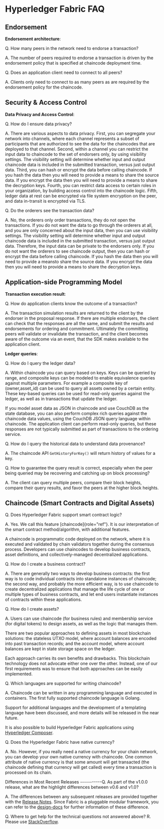 Hyperledger Fabric FAQ
======================

Endorsement
-----------

**Endorsement architecture**:

Q.  How many peers in the network need to endorse a transaction?

A. The number of peers required to endorse a transaction is driven by
the endorsement policy that is specified at chaincode deployment time.

Q.  Does an application client need to connect to all peers?

A. Clients only need to connect to as many peers as are required by the
endorsement policy for the chaincode.

Security & Access Control
-------------------------

**Data Privacy and Access Control**:

Q.  How do I ensure data privacy?

A. There are various aspects to data privacy. First, you can segregate
your network into channels, where each channel represents a subset of
participants that are authorized to see the data for the chaincodes that
are deployed to that channel. Second, within a channel you can restrict
the input data to chaincode to the set of endorsers only, by using
visibility settings. The visibility setting will determine whether input
and output chaincode data is included in the submitted transaction,
versus just output data. Third, you can hash or encrypt the data before
calling chaincode. If you hash the data then you will need to provide a
means to share the source data. If you encrypt the data then you will
need to provide a means to share the decryption keys. Fourth, you can
restrict data access to certain roles in your organization, by building
access control into the chaincode logic. Fifth, ledger data at rest can
be encrypted via file system encryption on the peer, and data in-transit
is encrypted via TLS.

Q.  Do the orderers see the transaction data?

A. No, the orderers only order transactions, they do not open the
transactions. If you do not want the data to go through the orderers at
all, and you are only concerned about the input data, then you can use
visibility settings. The visibility setting will determine whether input
and output chaincode data is included in the submitted transaction,
versus just output data. Therefore, the input data can be private to the
endorsers only. If you do not want the orderers to see chaincode output,
then you can hash or encrypt the data before calling chaincode. If you
hash the data then you will need to provide a meansto share the source
data. If you encrypt the data then you will need to provide a means to
share the decryption keys.

Application-side Programming Model
----------------------------------

**Transaction execution result**:

Q.  How do application clients know the outcome of a transaction?

A. The transaction simulation results are returned to the client by the
endorser in the proposal response. If there are multiple endorsers, the
client can check that the responses are all the same, and submit the
results and endorsements for ordering and commitment. Ultimately the
committing peers will validate or invalidate the transaction, and the
client becomes aware of the outcome via an event, that the SDK makes
available to the application client.

**Ledger queries**:

Q.  How do I query the ledger data?

A. Within chaincode you can query based on keys. Keys can be queried by
range, and composite keys can be modeled to enable equivalence queries
against multiple parameters. For example a composite key of
(owner,asset\_id) can be used to query all assets owned by a certain
entity. These key-based queries can be used for read-only queries
against the ledger, as well as in transactions that update the ledger.

If you model asset data as JSON in chaincode and use CouchDB as the
state database, you can also perform complex rich queries against the
chaincode data values, using the CouchDB JSON query language within
chaincode. The application client can perform read-only queries, but
these responses are not typically submitted as part of transactions to
the ordering service.

Q.  How do I query the historical data to understand data provenance?

A. The chaincode API `GetHistoryForKey()` will return history of values
for a key.

Q. How to guarantee the query result is correct, especially when the
peer being queried may be recovering and catching up on block
processing?

A. The client can query multiple peers, compare their block heights,
compare their query results, and favor the peers at the higher block
heights.

Chaincode (Smart Contracts and Digital Assets)
----------------------------------------------

Q.  Does Hyperledger Fabric support smart contract logic?

A. Yes. We call this feature [chaincode]{role="ref"}. It is our
interpretation of the smart contract method/algorithm, with additional
features.

A chaincode is programmatic code deployed on the network, where it is
executed and validated by chain validators together during the consensus
process. Developers can use chaincodes to develop business contracts,
asset definitions, and collectively-managed decentralized applications.

Q.  How do I create a business contract?

A. There are generally two ways to develop business contracts: the first
way is to code individual contracts into standalone instances of
chaincode; the second way, and probably the more efficient way, is to
use chaincode to create decentralized applications that manage the life
cycle of one or multiple types of business contracts, and let end users
instantiate instances of contracts within these applications.

Q.  How do I create assets?

A. Users can use chaincode (for business rules) and membership service
(for digital tokens) to design assets, as well as the logic that manages
them.

There are two popular approaches to defining assets in most blockchain
solutions: the stateless UTXO model, where account balances are encoded
into past transaction records; and the account model, where account
balances are kept in state storage space on the ledger.

Each approach carries its own benefits and drawbacks. This blockchain
technology does not advocate either one over the other. Instead, one of
our first requirements was to ensure that both approaches can be easily
implemented.

Q.  Which languages are supported for writing chaincode?

A. Chaincode can be written in any programming language and executed in
containers. The first fully supported chaincode language is Golang.

Support for additional languages and the development of a templating
language have been discussed, and more details will be released in the
near future.

It is also possible to build Hyperledger Fabric applications using
[Hyperledger Composer](https://hyperledger.github.io/composer/).

Q.  Does the Hyperledger Fabric have native currency?

A. No. However, if you really need a native currency for your chain
network, you can develop your own native currency with chaincode. One
common attribute of native currency is that some amount will get
transacted (the chaincode defining that currency will get called) every
time a transaction is processed on its chain.

Differences in Most Recent Releases \-\-\-\-\-\-\-\-\-\--Q. As part of
the v1.0.0 release, what are the highlight differences between v0.6 and
v1.0?

A. The differences between any subsequent releases are provided together
with the [Release
Notes](http://hyperledger-fabric.readthedocs.io/en/latest/releases.html).
Since Fabric is a pluggable modular framework, you can refer to the
[design-docs](https://wiki.hyperleger.org/projects/fabric/design-docs)
for further information of these difference.

Q.  Where to get help for the technical questions not answered above?
R.  Please use
    [StackOverflow](https://stackoverflow.com/questions/tagged/hyperledger).
